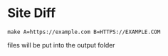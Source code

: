 # Site Diff

```
make A=https://example.com B=HTTPS://EXAMPLE.COM
```
files will be put into the output folder